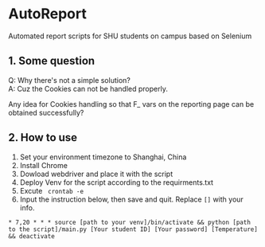 # AutoReport
Automated report scripts for SHU students on campus based on Selenium  

## 1. Some question

Q: Why there's not a simple solution?  
A: Cuz the Cookies can not be handled properly.  

Any idea for Cookies handling so that F_ vars on the reporting page can be obtained successfully?

## 2. How to use
1. Set your environment timezone to Shanghai, China
1. Install Chrome
2. Dowload webdriver and place it with the script
3. Deploy Venv for the script according to the requirments.txt
4. Excute ``` crontab -e```
5. Input the instruction below, then save and quit. Replace `[]` with your info.
``` 
* 7,20 * * * source [path to your venv]/bin/activate && python [path to the script]/main.py [Your student ID] [Your password] [Temperature] && deactivate
```